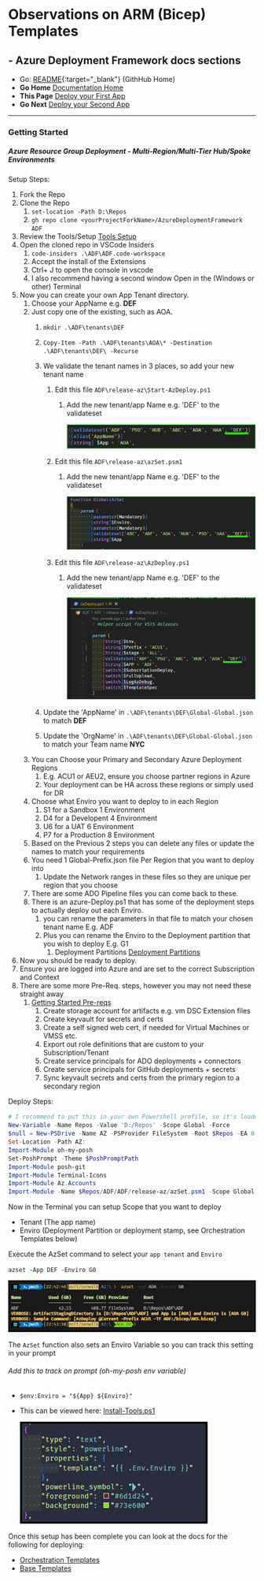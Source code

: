 #  Observations on ARM (Bicep) Templates

## - Azure Deployment Framework docs sections
- Go: [README](https://github.com/brwilkinson/AzureDeploymentFramework#readme){:target="_blank"} (GithHub Home)
- **Go Home** [Documentation Home](./index.md)
- **This Page** [Deploy your First App](./Getting_Started.md)
- **Go Next** [Deploy your Second App](./Getting_Started2.md)
---
### Getting Started
##### *Azure Resource Group Deployment - Multi-Region/Multi-Tier Hub/Spoke Environments*

Setup Steps:

1. Fork the Repo
1. Clone the Repo
    1. `set-location -Path D:\Repos`
    1. `gh repo clone <yourProjectForkName>/AzureDeploymentFramework ADF`
1. Review the Tools/Setup [Tools Setup](./Tools_Setup.md)
1. Open the cloned repo in VSCode Insiders
    1. `code-insiders .\ADF\ADF.code-workspace` 
    1. Accept the install of the Extensions
    1. Ctrl+ J to open the console in vscode
    1. I also recommend having a second window Open in the (Windows or other) Terminal
1. Now you can create your own App Tenant directory.
    1. Choose your AppName e.g. **DEF**
    1. Just copy one of the existing, such as AOA.
        1. `mkdir .\ADF\tenants\DEF`
        1. `Copy-Item -Path .\ADF\tenants\AOA\* -Destination .\ADF\tenants\DEF\ -Recurse`
        1. We validate the tenant names in 3 places, so add your new tenant name
            1. Edit this file `ADF\release-az\Start-AzDeploy.ps1`
                1. Add the new tenant/app Name e.g. 'DEF' to the validateset
                
                    ![Add your tenant/app Name to validateset](./Getting_Started_validateset.png)
                
            1. Edit this file `ADF\release-az\azSet.psm1`
                1. Add the new tenant/app Name e.g. 'DEF' to the validateset
                
                    ![Add your tenant/app Name to validateset](./Getting_Started_validateset2.png)
                
            1. Edit this file `ADF\release-az\AzDeploy.ps1`
                1. Add the new tenant/app Name e.g. 'DEF' to the validateset
                
                    ![Add your tenant/app Name to validateset](./Getting_Started_validateset3.png)
                
        1. Update the 'AppName' in `.\ADF\tenants\DEF\Global-Global.json` to match **DEF**
        1. Update the 'OrgName' in `.\ADF\tenants\DEF\Global-Global.json` to match your Team name **NYC**
    1. You can Choose your Primary and Secondary Azure Deployment Regions
        1. E.g. ACU1 or AEU2, ensure you choose partner regions in Azure
        1. Your deployment can be HA across these regions or simply used for DR
    1. Choose what Enviro you want to deploy to in each Region
        1. S1 for a Sandbox 1 Environment
        1. D4 for a Developent 4 Environment
        1. U6 for a UAT 6 Environment
        1. P7 for a Production 8 Environment
    1. Based on the Previous 2 steps you can delete any files or update the names to match your requirements
    1. You need 1 Global-Prefix.json file Per Region that you want to deploy into
        1. Update the Network ranges in these files so they are unique per region that you choose
    1. There are some ADO Pipeline files you can come back to these.
    1. There is an azure-Deploy.ps1 that has some of the deployment steps to actually deploy out each Enviro.
        1. you can rename the parameters in that file to match your chosen tenant name E.g. ADF
        1. Plus you can rename the Enviro to the Deployment partition that you wish to deploy E.g. G1
            1. Deployment Partitions [Deployment Partitions](./Deployment_Partitions.md)
1. Now you should be ready to deploy.
1. Ensure you are logged into Azure and are set to the correct Subscription and Context
1. There are some more Pre-Req. steps, however you may not need these straight away
    1. [Getting Started Pre-reqs](./Getting_Started_PreReqs.md)
        1. Create storage account for artifacts e.g. vm DSC Extension files
        1. Create keyvault for secrets and certs
        1. Create a self signed web cert, if needed for Virtual Machines or VMSS etc.
        1. Export out role definitions that are custom to your Subscription/Tenant
        1. Create service principals for ADO deployments + connectors
        1. Create service principals for GitHub deployments + secrets
        1. Sync keyvault secrets and certs from the primary region to a secondary region

Deploy Steps:

```powershell
# I recommend to put this in your own Powershell profile, so it's loaded by default
New-Variable -Name Repos -Value 'D:/Repos' -Scope Global -Force
$null = New-PSDrive -Name AZ -PSProvider FileSystem -Root $Repos -EA 0
Set-Location -Path AZ:
Import-Module oh-my-posh
Set-PoshPrompt -Theme $PoshPromptPath
Import-Module posh-git
Import-Module Terminal-Icons
Import-Module Az.Accounts
Import-Module -Name $Repos/ADF/ADF/release-az/azSet.psm1 -Scope Global -Force

```

Now in the Terminal you can setup Scope that you want to deploy
- Tenant (The app name) 
- Enviro (Deployment Partition or deployment stamp, see Orchestration Templates below)

Execute the AzSet command to select your `app tenant` and `Enviro`

`azset -App DEF -Enviro G0`

![AzSet to select Enviro](./Getting_Started_azset.png)

The `AzSet` function also sets an Enviro Variable so you can track this setting in your prompt
###### Add this to track on prompt (oh-my-posh env variable)
- `$env:Enviro = "${App} ${Enviro}"`
- This can be viewed here: [Install-Tools.ps1](https://github.com/brwilkinson/AzureDeploymentFramework/blob/main/ADF/1-prereqs/00-InstallTools.ps1#L157)

    ![AzSet to select Enviro](./Getting_Started_ohmyposh.png)


Once this setup has been complete you can look at the docs for the following for deploying:
- [Orchestration Templates](./Orchestration_Templates.md)
- [Base Templates](./Base_Templates.md)